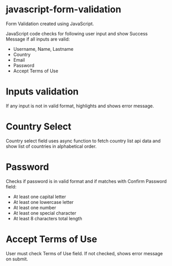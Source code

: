 # javascript-form-validation
Form Validation created using JavaScript.

JavaScript code checks for following user input and show Success Message if all inputs are valid:
- Username, Name, Lastname
- Country
- Email
- Password
- Accept Terms of Use

# Inputs validation
If any input is not in valid format, highlights and shows error message.

# Country Select
Country select field uses async function to fetch country list api data and show list of countries in alphabetical order.

# Password
Checks if password is in valid format and if matches with Confirm Password field:
- At least one capital letter
- At least one lowercase letter
- At least one number
- At least one special character
- At least 8 characters total length

# Accept Terms of Use
User must check Terms of Use field. If not checked, shows error message on submit.
